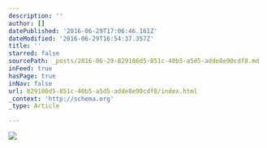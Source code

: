 ```yaml
---
description: ''
author: []
datePublished: '2016-06-29T17:06:46.161Z'
dateModified: '2016-06-29T16:54:37.357Z'
title: ''
starred: false
sourcePath: _posts/2016-06-29-829186d5-851c-40b5-a5d5-adde8e90cdf8.md
inFeed: true
hasPage: true
inNav: false
url: 829186d5-851c-40b5-a5d5-adde8e90cdf8/index.html
_context: 'http://schema.org'
_type: Article

---
```

![](https://the-grid-user-content.s3-us-west-2.amazonaws.com/19d59023-94df-40fd-a39f-c177badd4d2d.jpg)